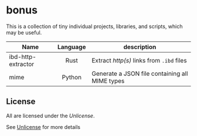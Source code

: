 # bonus
This is a collection of tiny individual projects, libraries, and scripts, which may be useful.

| Name                 |    Language      |        description |
|---------------------| :---------:| ----------------------- |
| ibd-http-extractor |  Rust       | Extract *http(s)* links from `.ibd` files
| mime | Python | Generate a JSON file containing all MIME types


## License
All are licensed under the *Unlicense*.

See [Unlicense](https://github.com/ZimCodes/bonus/blob/main/LICENSE) for more details
